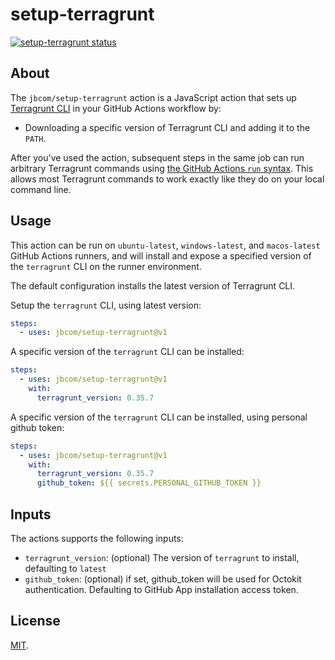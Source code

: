 # setup-terragrunt

<p align="left">
  <a href="https://github.com/jbcom/setup-terragrunt/actions"><img alt="setup-terragrunt status" src="https://github.com/jbcom/setup-terragrunt/workflows/Tests/badge.svg"></a>
</p>

## About

The `jbcom/setup-terragrunt` action is a JavaScript action that sets up [Terragrunt CLI](https://terragrunt.gruntwork.io/docs/getting-started/quick-start/) in your GitHub Actions workflow by:

- Downloading a specific version of Terragrunt CLI and adding it to the `PATH`.

After you've used the action, subsequent steps in the same job can run arbitrary Terragrunt commands using [the GitHub Actions `run` syntax](https://help.github.com/en/actions/reference/workflow-syntax-for-github-actions#jobsjob_idstepsrun). This allows most Terragrunt commands to work exactly like they do on your local command line.

## Usage

This action can be run on `ubuntu-latest`, `windows-latest`, and `macos-latest` GitHub Actions runners, and will install and expose a specified version of the `terragrunt` CLI on the runner environment.

The default configuration installs the latest version of Terragrunt CLI.

Setup the `terragrunt` CLI, using latest version:

```yaml
steps:
  - uses: jbcom/setup-terragrunt@v1
```

A specific version of the `terragrunt` CLI can be installed:

```yaml
steps:
  - uses: jbcom/setup-terragrunt@v1
    with:
      terragrunt_version: 0.35.7
```

A specific version of the `terragrunt` CLI can be installed, using personal github token:

```yaml
steps:
  - uses: jbcom/setup-terragrunt@v1
    with:
      terragrunt_version: 0.35.7
      github_token: ${{ secrets.PERSONAL_GITHUB_TOKEN }}
```

## Inputs

The actions supports the following inputs:

- `terragrunt_version`: (optional) The version of `terragrunt` to install, defaulting to `latest`
- `github_token`: (optional) if set, github_token will be used for Octokit authentication. Defaulting to GitHub App installation access token.

## License

[MIT](LICENSE).
